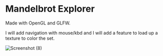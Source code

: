 # Mandelbrot Explorer

Made with OpenGL and GLFW.

I will add navigation with mouse/kbd and I will add a feature to load up a texture to color the set.


![Screenshot (8)](https://user-images.githubusercontent.com/47000155/189583088-747c887a-2f88-4716-8045-d4ec66fa5829.png)
